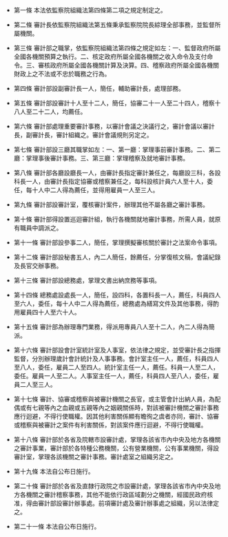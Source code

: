 * 第一條 本法依監察院組織法第四條第二項之規定制定之。

* 第二條 審計長依監察院組織法第五條秉承監察院院長綜理全部事務，並監督所屬機關。

* 第三條 審計部之職掌，依監察院組織法第四條之規定如左：一、監督政府所屬全國各機關預算之執行。二、核定政府所屬全國各機關之收入命令及支付命令。三、審核政府所屬全國各機關計算及決算。四、稽察政府所屬全國各機關財政上之不法或不忠於職務之行為。

* 第四條 審計部設副審計長一人，簡任，輔助審計長，處理部務。

* 第五條 審計部設審計十人至十二人，簡任，協審二十一人至二十四人，稽察十八人至二十二人，均薦任。

* 第六條 審計部處理重要審計事務，以審計會議之決議行之，審計會議以審計長，副審計長，審計組織之。審計會議規則另定之。

* 第七條 審計部設三廳其職掌如左：一、第一廳：掌理事前審計事務。二、第二廳：掌理事後審計事務。三、第三廳：掌理稽察及就地審計事務。

* 第八條 審計部各廳設廳長一人，由審計長指定審計兼任之，每廳設三科，各設科長一人，由審計長指定協審或稽察兼任之，每科設核計員六人至十人，委任，每十人中二人得為薦任，並得用雇員一人至三人。

* 第九條 審計部設審計室，覆核審計案件，辦理其他不屬各廳之審計事務。

* 第十條 審計部得設置巡迴審計組，執行各機關就地審計事務，所需人員，就原有職員中調派之。

* 第十一條 審計部設參事二人，簡任，掌理撰擬審核關於審計之法案命令事項。

* 第十二條 審計部設秘書五人，內二人簡任，餘薦任，分掌復核文稿，會議紀錄及長官交辦事務。

* 第十三條 審計部設總務處，掌理文書出納庶務等事項。

* 第十四條 總務處設處長一人，簡任，設四科，各置科長一人，薦任，科員四人至六人，委任，每十人中二人得為薦任，總務處為繕寫文件及其他事務，得酌用雇員四十人至六十人。

* 第十五條 審計部為辦理專門業務，得派用專員八人至十二人，內二人得為簡派。

* 第十六條 審計部設會計室統計室及人事室，依法律之規定，並受審計長之指揮監督，分別辦理歲計會計統計及人事事務。會計室主任一人，薦任，科員四人至八人，委任，雇員二人至四人。統計室主任一人，薦任。科員一人至二人，委任。雇員一人至二人。人事室主任一人，薦任，科員四人至八人，委任，雇員二人至三人。

* 第十七條 審計、協審或稽察與被審計機關之長官，或主管會計出納人員，為配偶或有七親等內之血親或五親等內之姻親關係時，對該被審計機關之審計事務應行迴避，不得行使職權。因其他利害關係顯有瞻徇之虞者亦同，審計、協審或稽察與被審計之案件有利害關係，對該案件應行迴避，不得行使職權。

* 第十八條 審計部於各省及院轄市設審計處，掌理各該省市內中央及地方各機關之審計事業，審計部於各特種公務機關，公有營業機關，公有事業機關，得設審計室，掌理各該機關之審計事務。審計處室之組織另定之。

* 第十九條 本法自公布日施行。

* 第二十條 審計部於各省及直隸行政院之市設審計處，掌理各該省市內中央及地方各機關之審計稽察事務，其他不能依行政區域劃分之機關，經國民政府核准，得由審計部設審計辦事處。前項審計處及審計辦事處之組織，另以法律定之。

* 第二十一條 本法自公布日施行。

